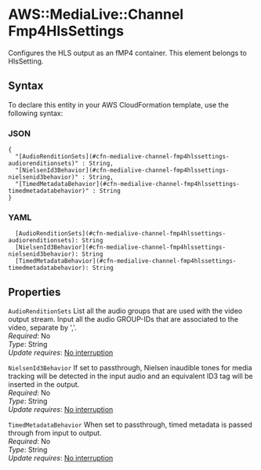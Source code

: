 # AWS::MediaLive::Channel Fmp4HlsSettings<a name="aws-properties-medialive-channel-fmp4hlssettings"></a>

Configures the HLS output as an fMP4 container\. This element belongs to HlsSetting\.

## Syntax<a name="aws-properties-medialive-channel-fmp4hlssettings-syntax"></a>

To declare this entity in your AWS CloudFormation template, use the following syntax:

### JSON<a name="aws-properties-medialive-channel-fmp4hlssettings-syntax.json"></a>

```
{
  "[AudioRenditionSets](#cfn-medialive-channel-fmp4hlssettings-audiorenditionsets)" : String,
  "[NielsenId3Behavior](#cfn-medialive-channel-fmp4hlssettings-nielsenid3behavior)" : String,
  "[TimedMetadataBehavior](#cfn-medialive-channel-fmp4hlssettings-timedmetadatabehavior)" : String
}
```

### YAML<a name="aws-properties-medialive-channel-fmp4hlssettings-syntax.yaml"></a>

```
  [AudioRenditionSets](#cfn-medialive-channel-fmp4hlssettings-audiorenditionsets): String
  [NielsenId3Behavior](#cfn-medialive-channel-fmp4hlssettings-nielsenid3behavior): String
  [TimedMetadataBehavior](#cfn-medialive-channel-fmp4hlssettings-timedmetadatabehavior): String
```

## Properties<a name="aws-properties-medialive-channel-fmp4hlssettings-properties"></a>

`AudioRenditionSets`  <a name="cfn-medialive-channel-fmp4hlssettings-audiorenditionsets"></a>
List all the audio groups that are used with the video output stream\. Input all the audio GROUP\-IDs that are associated to the video, separate by ','\.  
*Required*: No  
*Type*: String  
*Update requires*: [No interruption](https://docs.aws.amazon.com/AWSCloudFormation/latest/UserGuide/using-cfn-updating-stacks-update-behaviors.html#update-no-interrupt)

`NielsenId3Behavior`  <a name="cfn-medialive-channel-fmp4hlssettings-nielsenid3behavior"></a>
If set to passthrough, Nielsen inaudible tones for media tracking will be detected in the input audio and an equivalent ID3 tag will be inserted in the output\.  
*Required*: No  
*Type*: String  
*Update requires*: [No interruption](https://docs.aws.amazon.com/AWSCloudFormation/latest/UserGuide/using-cfn-updating-stacks-update-behaviors.html#update-no-interrupt)

`TimedMetadataBehavior`  <a name="cfn-medialive-channel-fmp4hlssettings-timedmetadatabehavior"></a>
When set to passthrough, timed metadata is passed through from input to output\.  
*Required*: No  
*Type*: String  
*Update requires*: [No interruption](https://docs.aws.amazon.com/AWSCloudFormation/latest/UserGuide/using-cfn-updating-stacks-update-behaviors.html#update-no-interrupt)